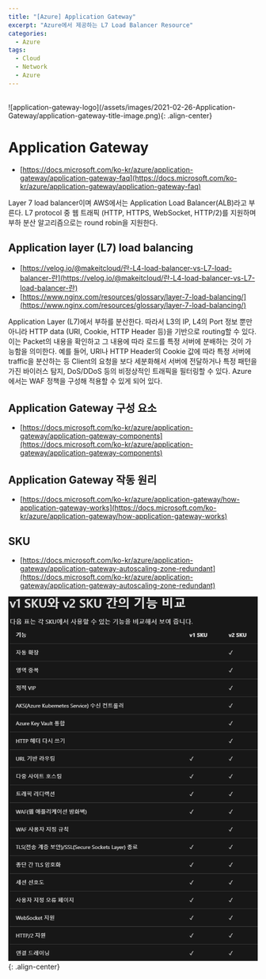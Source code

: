 ```yaml
---
title: "[Azure] Application Gateway"
excerpt: "Azure에서 제공하는 L7 Load Balancer Resource"
categories:
  - Azure
tags:
  - Cloud
  - Network
  - Azure
---
```


<br>
![application-gateway-logo](/assets/images/2021-02-26-Application-Gateway/application-gateway-title-image.png){: .align-center}
<br>

# Application Gateway

- [https://docs.microsoft.com/ko-kr/azure/application-gateway/application-gateway-faq](https://docs.microsoft.com/ko-kr/azure/application-gateway/application-gateway-faq)

Layer 7 load balancer이며 AWS에서는 Application Load Balancer(ALB)라고 부른다. L7 protocol 중 웹 트래픽 (HTTP, HTTPS, WebSocket, HTTP/2)를 지원하며 부하 분산 알고리즘으로는 round robin을 지원한다.

## Application layer (L7) load balancing

- [https://velog.io/@makeitcloud/란-L4-load-balancer-vs-L7-load-balancer-란](https://velog.io/@makeitcloud/란-L4-load-balancer-vs-L7-load-balancer-란)
- [https://www.nginx.com/resources/glossary/layer-7-load-balancing/](https://www.nginx.com/resources/glossary/layer-7-load-balancing/)

Application Layer (L7)에서 부하를 분산한다. 따라서 L3의 IP, L4의 Port 정보 뿐만 아니라 HTTP data (URI, Cookie, HTTP Header 등)을 기반으로 routing할 수 있다. 이는 Packet의 내용을 확인하고 그 내용에 따라 로드를 특정 서버에 분배하는 것이 가능함을 의미한다. 예를 들어, URI나 HTTP Header의 Cookie 값에 따라 특정 서버에 traffic을 분산하는 등 Client의 요청을 보다 세분화해서 서버에 전달하거나 특정 패턴을 가진 바이러스 탐지, DoS/DDoS 등의 비정상적인 트래픽을 필터링할 수 있다. Azure에서는 WAF 정책을 구성해 적용할 수 있게 되어 있다.

## Application Gateway 구성 요소

- [https://docs.microsoft.com/ko-kr/azure/application-gateway/application-gateway-components](https://docs.microsoft.com/ko-kr/azure/application-gateway/application-gateway-components)


## Application Gateway 작동 원리

- [https://docs.microsoft.com/ko-kr/azure/application-gateway/how-application-gateway-works](https://docs.microsoft.com/ko-kr/azure/application-gateway/how-application-gateway-works)

## SKU

- [https://docs.microsoft.com/ko-kr/azure/application-gateway/application-gateway-autoscaling-zone-redundant](https://docs.microsoft.com/ko-kr/azure/application-gateway/application-gateway-autoscaling-zone-redundant)

![Application-Gateway-SKU](/assets/images/2021-02-26-Application-Gateway/Application-Gateway-sku.png){: .align-center}